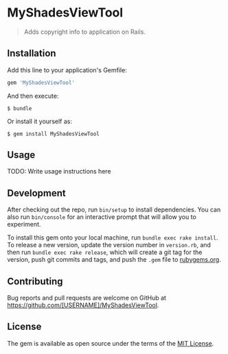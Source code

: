 # MyShadesViewTool

> Adds copyright info to application on Rails.

## Installation

Add this line to your application's Gemfile:

```ruby
gem 'MyShadesViewTool'
```

And then execute:

    $ bundle

Or install it yourself as:

    $ gem install MyShadesViewTool

## Usage

TODO: Write usage instructions here

## Development

After checking out the repo, run `bin/setup` to install dependencies. You can also run `bin/console` for an interactive prompt that will allow you to experiment.

To install this gem onto your local machine, run `bundle exec rake install`. To release a new version, update the version number in `version.rb`, and then run `bundle exec rake release`, which will create a git tag for the version, push git commits and tags, and push the `.gem` file to [rubygems.org](https://rubygems.org).

## Contributing

Bug reports and pull requests are welcome on GitHub at https://github.com/[USERNAME]/MyShadesViewTool.

## License

The gem is available as open source under the terms of the [MIT License](http://opensource.org/licenses/MIT).

